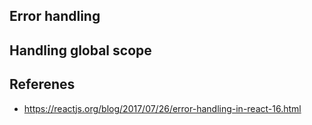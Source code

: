 
## Error handling

## Handling global scope

## Referenes

- https://reactjs.org/blog/2017/07/26/error-handling-in-react-16.html
